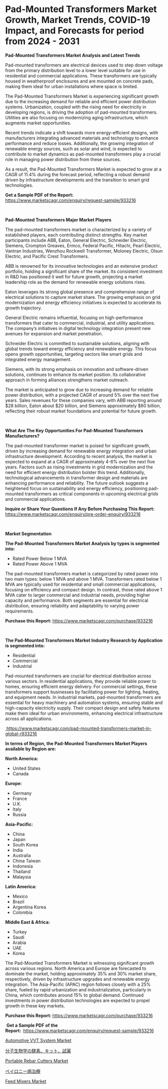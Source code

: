 <p><h1>Pad-Mounted Transformers Market Growth, Market Trends, COVID-19 Impact, and Forecasts for period from 2024 - 2031</h1></p><p><strong>Pad-Mounted Transformers Market Analysis and Latest Trends</strong></p>
<p><p>Pad-mounted transformers are electrical devices used to step down voltage from the primary distribution level to a lower level suitable for use in residential and commercial applications. These transformers are typically housed in weatherproof enclosures and are mounted on concrete pads, making them ideal for urban installations where space is limited. </p><p>The Pad-Mounted Transformers Market is experiencing significant growth due to the increasing demand for reliable and efficient power distribution systems. Urbanization, coupled with the rising need for electricity in developing regions, is driving the adoption of pad-mounted transformers. Utilities are also focusing on modernizing aging infrastructure, which augments market opportunities. </p><p>Recent trends indicate a shift towards more energy-efficient designs, with manufacturers integrating advanced materials and technology to enhance performance and reduce losses. Additionally, the growing integration of renewable energy sources, such as solar and wind, is expected to contribute to market dynamics as pad-mounted transformers play a crucial role in managing power distribution from these sources. </p><p>As a result, the Pad-Mounted Transformers Market is expected to grow at a CAGR of 11.4% during the forecast period, reflecting a robust demand driven by infrastructure developments and the transition to smart grid technologies.</p></p>
<p><strong>Get a Sample PDF of the Report:&nbsp;</strong> <a href="https://www.marketscagr.com/enquiry/request-sample/933216">https://www.marketscagr.com/enquiry/request-sample/933216</a></p>
<p>&nbsp;</p>
<p><strong>Pad-Mounted Transformers Major Market Players</strong></p>
<p><p>The pad-mounted transformers market is characterized by a variety of established players, each contributing distinct strengths. Key market participants include ABB, Eaton, General Electric, Schneider Electric, Siemens, Crompton Greaves, Ermco, Federal Pacific, Hitachi, Pearl Electric, Vantran Industries, Wenzhou Rockwell Transformer, Moloney Electric, Olsun Electric, and Pacific Crest Transformers.</p><p>ABB is renowned for its innovative technologies and an extensive product portfolio, holding a significant share of the market. Its consistent investment in R&D has positioned it well for future growth, projecting a market leadership role as the demand for renewable energy solutions rises.</p><p>Eaton leverages its strong global presence and comprehensive range of electrical solutions to capture market share. The growing emphasis on grid modernization and energy efficiency initiatives is expected to accelerate its growth trajectory.</p><p>General Electric remains influential, focusing on high-performance transformers that cater to commercial, industrial, and utility applications. The company’s initiatives in digital technology integration present new avenues for expansion and market penetration.</p><p>Schneider Electric is committed to sustainable solutions, aligning with global trends toward energy efficiency and renewable energy. This focus opens growth opportunities, targeting sectors like smart grids and integrated energy management.</p><p>Siemens, with its strong emphasis on innovation and software-driven solutions, continues to enhance its market position. Its collaborative approach in forming alliances strengthens market outreach.</p><p>The market is anticipated to grow due to increasing demand for reliable power distribution, with a projected CAGR of around 5% over the next five years. Sales revenues for these companies vary, with ABB reporting around $28 billion, Eaton about $20 billion, and Siemens approximately $60 billion, reflecting their robust market foundations and potential for future growth.</p></p>
<p>&nbsp;</p>
<p><strong>What Are The Key Opportunities For Pad-Mounted Transformers Manufacturers?</strong></p>
<p><p>The pad-mounted transformer market is poised for significant growth, driven by increasing demand for renewable energy integration and urban infrastructure development. According to recent analysis, the market is expected to expand at a CAGR of approximately 4-6% over the next five years. Factors such as rising investments in grid modernization and the need for efficient energy distribution bolster this trend. Additionally, technological advancements in transformer design and materials are enhancing performance and reliability. The future outlook suggests a heightened focus on sustainability and energy efficiency, positioning pad-mounted transformers as critical components in upcoming electrical grids and commercial applications.</p></p>
<p><strong>Inquire or Share Your Questions If Any Before Purchasing This Report:</strong> <a href="https://www.marketscagr.com/enquiry/pre-order-enquiry/933216">https://www.marketscagr.com/enquiry/pre-order-enquiry/933216</a></p>
<p>&nbsp;</p>
<p><strong>Market Segmentation</strong></p>
<p><strong>The Pad-Mounted Transformers Market Analysis by types is segmented into:</strong></p>
<p><ul><li>Rated Power Below 1 MVA</li><li>Rated Power Above 1 MVA</li></ul></p>
<p><p>The pad-mounted transformers market is categorized by rated power into two main types: below 1 MVA and above 1 MVA. Transformers rated below 1 MVA are typically used for residential and small commercial applications, focusing on efficiency and compact design. In contrast, those rated above 1 MVA cater to larger commercial and industrial needs, providing higher capacity and performance. Both segments are essential for electrical distribution, ensuring reliability and adaptability to varying power requirements.</p></p>
<p><strong>Purchase this Report:&nbsp;</strong><a href="https://www.marketscagr.com/purchase/933216">https://www.marketscagr.com/purchase/933216</a></p>
<p>&nbsp;</p>
<p><strong>The Pad-Mounted Transformers Market Industry Research by Application is segmented into:</strong></p>
<p><ul><li>Residential</li><li>Commercial</li><li>Industrial</li></ul></p>
<p><p>Pad-mounted transformers are crucial for electrical distribution across various sectors. In residential applications, they provide reliable power to homes, ensuring efficient energy delivery. For commercial settings, these transformers support businesses by facilitating power for lighting, heating, and equipment needs. In industrial markets, pad-mounted transformers are essential for heavy machinery and automation systems, ensuring stable and high-capacity electricity supply. Their compact design and safety features make them ideal for urban environments, enhancing electrical infrastructure across all applications.</p></p>
<p><a href="https://www.marketscagr.com/pad-mounted-transformers-market-in-global-r933216">&nbsp;https://www.marketscagr.com/pad-mounted-transformers-market-in-global-r933216</a></p>
<p><strong>In terms of Region, the Pad-Mounted Transformers Market Players available by Region are:</strong></p>
<p>
    <p> <strong> North America: </strong>
        <ul>
            <li>United States</li>
            <li>Canada</li>
        </ul>
        </p> 
    <p> <strong> Europe: </strong>
        <ul>
            <li>Germany</li>
            <li>France</li>
            <li>U.K.</li>
            <li>Italy</li>
            <li>Russia</li>
        </ul>
        </p> 
    <p> <strong> Asia-Pacific: </strong>
        <ul>
            <li>China</li>
            <li>Japan</li>
            <li>South Korea</li>
            <li>India</li>
            <li>Australia</li>
            <li>China Taiwan</li>
            <li>Indonesia</li>
            <li>Thailand</li>
            <li>Malaysia</li>
        </ul>
        </p> 
    <p> <strong> Latin America: </strong>
        <ul>
            <li>Mexico</li>
            <li>Brazil</li>
            <li>Argentina Korea</li>
            <li>Colombia</li>
        </ul>
        </p> 
    <p> <strong> Middle East & Africa: </strong>
        <ul>
            <li>Turkey</li>
            <li>Saudi</li>
            <li>Arabia</li>
            <li>UAE</li>
            <li>Korea</li>
        </ul>
    </p>
    </p>
<p><p>The Pad-Mounted Transformers Market is witnessing significant growth across various regions. North America and Europe are forecasted to dominate the market, holding approximately 35% and 30% market share, respectively, driven by infrastructure upgrades and renewable energy integration. The Asia-Pacific (APAC) region follows closely with a 25% share, fueled by rapid urbanization and industrialization, particularly in China, which contributes around 15% to global demand. Continued investments in power distribution technologies are expected to propel growth in these key markets.</p></p>
<p><strong>Purchase this Report: </strong><a href="https://www.marketscagr.com/purchase/933216">https://www.marketscagr.com/purchase/933216</a></p>
<p>&nbsp;<strong>Get a Sample PDF of the Report:&nbsp;&nbsp;</strong><a href="https://www.marketscagr.com/enquiry/request-sample/933216">https://www.marketscagr.com/enquiry/request-sample/933216</a></p>
<p><strong></strong></p>
<p><p><a href="https://issuu.com/reportprime-2/docs/automotive-vvt-system-market-size-2_0dbb86f9dc01ca">Automotive VVT System Market</a></p><p><a href="https://medium.com/@manuelmann1976/molecular-biology-enzymes-kits-and-reagents-9241b8f1a40c">分子生物学の酵素、キット、試薬</a></p><p><a href="https://medium.com/@salennagilmor/the-global-portable-rebar-cutters-market-identifies-drivers-restraints-opportunities-and-3c8e232906de">Portable Rebar Cutters Market</a></p><p><a href="https://medium.com/@manuelmann1976/peyronies-disease-treatment-market-%E3%81%AE%E3%82%B0%E3%83%AD%E3%83%BC%E3%83%90%E3%83%AB%E5%B8%82%E5%A0%B4%E6%A6%82%E8%A6%81%E3%81%AF-%E4%B8%96%E7%95%8C%E3%81%8A%E3%82%88%E3%81%B3%E4%B8%BB%E8%A6%81%E5%B8%82%E5%A0%B4%E3%81%AB%E3%81%8A%E3%81%91%E3%82%8B%E6%A5%AD%E7%95%8C%E3%81%AB%E5%BD%B1%E9%9F%BF%E3%82%92%E4%B8%8E%E3%81%88%E3%82%8B%E4%B8%BB%E8%A6%81%E3%81%AA%E3%83%88%E3%83%AC%E3%83%B3%E3%83%89%E3%81%AB%E3%81%A4%E3%81%84%E3%81%A6-%E7%8B%AC%E8%87%AA%E3%81%AE%E8%A6%96%E7%82%B9%E3%82%92%E6%8F%90%E4%BE%9B%E3%81%97%E3%81%BE%E3%81%99-f544bba2e36a">ペイロニー病治療</a></p><p><a href="https://medium.com/@salennagilmor/the-feed-mixers-market-report-analyzes-important-operational-and-performance-data-so-one-may-3cd77b76c5f8">Feed Mixers Market</a></p></p>